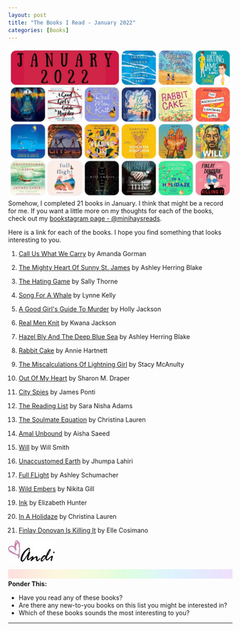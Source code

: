 ```yaml
---
layout: post
title: "The Books I Read - January 2022"
categories: [Books]
---
```

![books](/images/January2022Books.JPG)
Somehow, I completed 21 books in January. I think that might be a record for me. If you want a little more on my thoughts for each of the books, check out my [bookstagram page - @minihaysreads](http://instagram.com/minihaysreads). 

Here is a link for each of the books. I hope you find something that looks interesting to you. 

1. [Call Us What We Carry](https://www.amazon.com/Hill-We-Climb-Other-Poems/dp/0593465067) by Amanda Gorman

2. [The Mighty Heart Of Sunny St. James](https://www.amazon.com/Mighty-Heart-Sunny-St-James/dp/0316515531) by Ashley Herring Blake

3. [The Hating Game](https://www.amazon.com/Hating-Game-Novel-Sally-Thorne/dp/0062439596) by Sally Thorne

4. [Song For A Whale](https://www.amazon.com/Song-Whale-Lynne-Kelly/dp/152477023X) by Lynne Kelly

5. [A Good Girl's Guide To Murder](https://www.amazon.com/Good-Girls-Guide-Murder/dp/1984896369) by Holly Jackson

6. [Real Men Knit](https://www.amazon.com/Real-Men-Knit-Kwana-Jackson-ebook/dp/B07WYVBR5V) by Kwana Jackson

7. [Hazel Bly And The Deep Blue Sea](https://www.amazon.com/Hazel-Bly-Deep-Blue-Sea/dp/0316535451) by Ashley Herring Blake

8. [Rabbit Cake](https://www.amazon.com/Rabbit-Cake-Annie-Hartnett/dp/194104056X) by Annie Hartnett

9. [The Miscalculations Of Lightning Girl](https://www.amazon.com/Miscalculations-Lightning-Girl-Stacy-McAnulty/dp/1524767573) by Stacy McAnulty

10. [Out Of My Heart](https://www.amazon.com/Out-My-Heart-Sharon-Draper/dp/1665902167) by Sharon M. Draper

11. [City Spies](https://www.amazon.com/City-Spies-1-James-Ponti/dp/1534414916) by James Ponti

12. [The Reading List](https://www.amazon.com/Reading-List-Sara-Nisha-Adams-ebook/dp/B08HM28XRX) by Sara Nisha Adams

13. [The Soulmate Equation](https://www.amazon.com/Soulmate-Equation-Christina-Lauren-ebook/dp/B08LDYBGJD) by Christina Lauren

14. [Amal Unbound](https://www.amazon.com/Amal-Unbound-Aisha-Saeed/dp/0399544682) by Aisha Saeed

15. [Will](https://www.amazon.com/Will-Smith/dp/1984877925) by Will Smith

16. [Unaccustomed Earth](https://www.amazon.com/Unaccustomed-Vintage-Contemporaries-Jhumpa-Lahiri/dp/0307278255) by Jhumpa Lahiri

17. [Full FLight](https://www.amazon.com/Full-Flight-Ashley-Schumacher-ebook/dp/B092TB6NCR) by Ashley Schumacher

18. [Wild Embers](https://www.amazon.com/Wild-Embers-Nikita-Gill/dp/0316519847) by Nikita Gill

19. [Ink](https://www.amazon.com/INK-Love-Story-7th-Main-ebook/dp/B0791C1JG7) by Elizabeth Hunter

20. [In A Holidaze](https://www.amazon.com/Holidaze-Christina-Lauren/dp/1982163631) by Christina Lauren

21. [Finlay Donovan Is Killing It](https://www.amazon.com/Finlay-Donovan-Killing-Elle-Cosimano-ebook/dp/B08889RY1X) by Elle Cosimano

![Andi](/images/andi.jpg)

![header](/images/SkinnyRainbow.jpg)
**Ponder This:**
- Have you read any of these books?
- Are there any new-to-you books on this list you might be interested in?
- Which of these books sounds the most interesting to you?

----